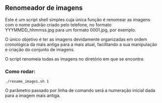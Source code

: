## Renomeador de imagens

Este é um script shell simples cuja única função é renomear as imagens com o nome padrão criado pelo telefone, no formato YYYMMDD_hhmmss.jpg para um formato 0001.jpg, por exemplo. 

O único objetivo é ter as imagens devidamente organizadas em ordem cronológica da mais antiga para a mais atual, facilitando a sua manipulação e criação do conjunto de imagens.

O script renomeia todas as imagens no diretório em que se encontra.

### Como rodar:
```
./rename_images.sh 1
```

O parâmetro passado por linha de comando será a numeração inicial dada para a imagem mais antiga.